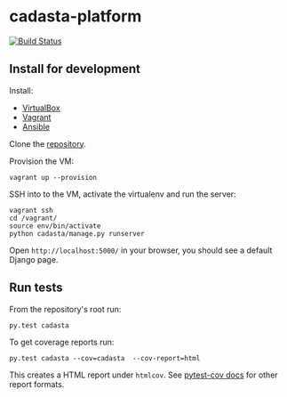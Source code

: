 # cadasta-platform

[![Build Status](https://travis-ci.com/Cadasta/cadasta-platform.svg?token=3Gq6szrnpvs9ousfkQxj)](https://travis-ci.com/Cadasta/cadasta-platform)

## Install for development

Install:

- [VirtualBox](https://www.virtualbox.org/)
- [Vagrant](https://www.vagrantup.com/)
- [Ansible](http://www.ansible.com/)

Clone the [repository](https://github.com/cadasta/cadasta-platform).

Provision the VM:

```
vagrant up --provision
```

SSH into to the VM, activate the virtualenv and run the server:

```
vagrant ssh
cd /vagrant/
source env/bin/activate
python cadasta/manage.py runserver
```

Open `http://localhost:5000/` in your browser, you should see a default Django page.

## Run tests

From the repository's root run:

```
py.test cadasta
```

To get coverage reports run:

```
py.test cadasta --cov=cadasta  --cov-report=html
```

This creates a HTML report under `htmlcov`. See [pytest-cov docs](http://pytest-cov.readthedocs.org/en/latest/readme.html#reporting) for other report formats.
